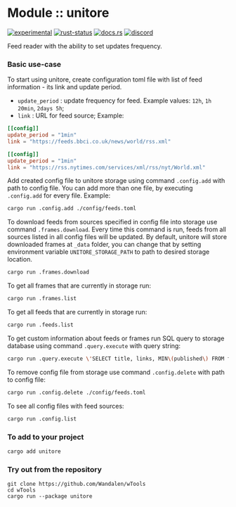 
# Module :: unitore
<!--{ generate.module_header.start() }-->
 [![experimental](https://raster.shields.io/static/v1?label=&message=experimental&color=orange)](https://github.com/emersion/stability-badges#experimental) [![rust-status](https://github.com/Wandalen/wTools/actions/workflows/module_unitore_push.yml/badge.svg)](https://github.com/Wandalen/wTools/actions/workflows/module_unitore_push.yml) [![docs.rs](https://img.shields.io/docsrs/unitore?color=e3e8f0&logo=docs.rs)](https://docs.rs/unitore) [![discord](https://img.shields.io/discord/872391416519737405?color=eee&logo=discord&logoColor=eee&label=ask)](https://discord.gg/m3YfbXpUUY)
<!--{ generate.module_header.end }-->

Feed reader with the ability to set updates frequency.

### Basic use-case

To start using unitore, create configuration toml file with list of feed information - its link and update period.

- `update_period` : update frequency for feed. Example values: `12h`, `1h 20min`, `2days 5h`;
- `link` : URL for feed source; 
Example:


```toml
[[config]]
update_period = "1min" 
link = "https://feeds.bbci.co.uk/news/world/rss.xml"

[[config]]
update_period = "1min"
link = "https://rss.nytimes.com/services/xml/rss/nyt/World.xml"

```
Add created config file to unitore storage using command `.config.add` with path to config file.
You can add more than one file, by executing `.config.add` for every file. Example:
```bash
cargo run .config.add ./config/feeds.toml
```
To download feeds from sources specified in config file into storage use command `.frames.download`.
Every time this command is run, feeds from all sources listed in all config files will be updated.
By default, unitore will store downloaded frames at `_data` folder, you can change that by setting
environment variable `UNITORE_STORAGE_PATH` to path to desired storage location.
```bash
cargo run .frames.download
```
To get all frames that are currently in storage run:
```bash
cargo run .frames.list
```
To get all feeds that are currently in storage run:
```bash
cargo run .feeds.list
```
To get custom information about feeds or frames run SQL query to storage database using command `.query.execute` with query string:
```bash
cargo run .query.execute \'SELECT title, links, MIN\(published\) FROM frame\'
```
To remove config file from storage use command `.config.delete` with path to config file:
```bash
cargo run .config.delete ./config/feeds.toml
```
To see all config files with feed sources:
```bash
cargo run .config.list
```


### To add to your project

```bash
cargo add unitore
```

### Try out from the repository

``` shell test
git clone https://github.com/Wandalen/wTools
cd wTools
cargo run --package unitore
```
